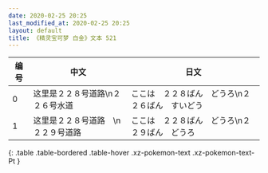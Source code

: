 ```yaml
---
date: 2020-02-25 20:25
last_modified_at: 2020-02-25 20:25
layout: default
title: 《精灵宝可梦 白金》文本 521
---
```

| 编号 | 中文 | 日文 |
| ---- | ---- | ---- |
| 0 | 这里是２２８号道路\n２２６号水道 | ここは　２２８ばん　どうろ\n２２６ばん　すいどう |
| 1 | 这里是２２８号道路　\n２２９号道路 | ここは　２２８ばん　どうろ\n２２９ばん　どうろ |
{: .table .table-bordered .table-hover .xz-pokemon-text .xz-pokemon-text-Pt }